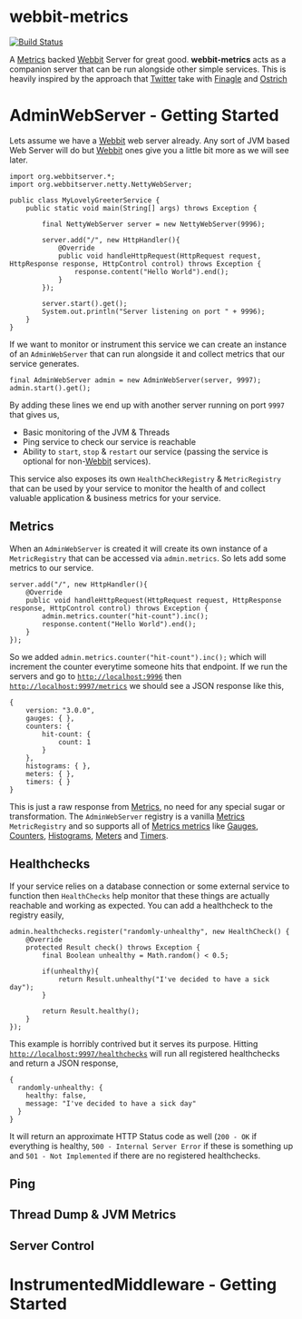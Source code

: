 # webbit-metrics

[![Build Status](https://travis-ci.org/kouphax/webbit-metrics.png?branch=master)](https://travis-ci.org/kouphax/webbit-metrics)

A [Metrics](http://metrics.codahale.com) backed [Webbit](http://webbitserver.org) Server for great good. __webbit-metrics__ acts as a companion server that can be run alongside other simple services.  This is heavily inspired by the approach that [Twitter](http://twitter.com) take with [Finagle](twitter.github.io/finagle/) and [Ostrich](https://github.com/twitter/ostrich)

# AdminWebServer - Getting Started

Lets assume we have a [Webbit](http://webbitserver.org) web server already.  Any sort of JVM based Web Server will do but [Webbit](http://webbitserver.org) ones give you a little bit more as we will see later. 

    import org.webbitserver.*;
    import org.webbitserver.netty.NettyWebServer;
    
    public class MyLovelyGreeterService {
        public static void main(String[] args) throws Exception {
    
            final NettyWebServer server = new NettyWebServer(9996);
    
            server.add("/", new HttpHandler(){
                @Override
                public void handleHttpRequest(HttpRequest request, HttpResponse response, HttpControl control) throws Exception {
                    response.content("Hello World").end();
                }
            });
    
            server.start().get();
            System.out.println("Server listening on port " + 9996);
        }
    }
    
If we want to monitor or instrument this service we can create an instance of an `AdminWebServer` that can run alongside it and collect metrics that our service generates.

	final AdminWebServer admin = new AdminWebServer(server, 9997);
    admin.start().get();
    
By adding these lines we end up with another server running on port `9997` that gives us,

- Basic monitoring of the JVM & Threads
- Ping service to check our service is reachable
- Ability to `start`, `stop` & `restart` our service (passing the service is optional for non-[Webbit](http://webbitserver.org) services).

This service also exposes its own `HealthCheckRegistry` & `MetricRegistry` that can be used by your service to monitor the health of and collect valuable application & business metrics for your service.

## Metrics

When an `AdminWebServer` is created it will create its own instance of a `MetricRegistry` that can be accessed via `admin.metrics`.  So lets add some metrics to our service.

    server.add("/", new HttpHandler(){
        @Override
        public void handleHttpRequest(HttpRequest request, HttpResponse response, HttpControl control) throws Exception {
            admin.metrics.counter("hit-count").inc();
            response.content("Hello World").end();
        }
    });
    
So we added `admin.metrics.counter("hit-count").inc();` which will increment the counter everytime someone hits that endpoint.  If we run the servers and go to [`http://localhost:9996`](http://localhost:9996) then [`http://localhost:9997/metrics`](http://127.0.0.1:9997/metrics) we should see a JSON response like this,

    {
    	version: "3.0.0",
    	gauges: { },
    	counters: {
    		hit-count: {
    			count: 1
    		}
    	},
    	histograms: { },
    	meters: { },
    	timers: { }
    }

This is just a raw response from [Metrics](http://metrics.codahale.com), no need for any special sugar or transformation.  The `AdminWebServer` registry is a vanilla [Metrics](http://metrics.codahale.com) `MetricRegistry` and so supports all of [Metrics metrics](http://metrics.codahale.com/manual/core/) like [Gauges](http://metrics.codahale.com/manual/core/#gauges), [Counters](http://metrics.codahale.com/manual/core/#counters), [Histograms](http://metrics.codahale.com/manual/core/#histograms), [Meters](http://metrics.codahale.com/manual/core/#meters) and [Timers](http://metrics.codahale.com/manual/core/#timers).

## Healthchecks

If your service relies on a database connection or some external service to function then `HealthChecks` help monitor that these things are actually reachable and working as expected.  You can add a healthcheck to the registry easily,

    admin.healthchecks.register("randomly-unhealthy", new HealthCheck() {
        @Override
        protected Result check() throws Exception {
            final Boolean unhealthy = Math.random() < 0.5;
            
            if(unhealthy){
                return Result.unhealthy("I've decided to have a sick day");
            }
            
            return Result.healthy();
        }
    });
    
This example is horribly contrived but it serves its purpose.  Hitting [`http://localhost:9997/healthchecks`](http://127.0.0.1:9997/healthchecks) will run all registered healthchecks and return a JSON response,

    {
      randomly-unhealthy: {
        healthy: false,
        message: "I've decided to have a sick day"
      }
    }
    
It will return an approximate HTTP Status code as well (`200 - OK` if everything is healthy, `500 - Internal Server Error` if these is something up and `501 - Not Implemented` if there are no registered healthchecks.

## Ping


## Thread Dump & JVM Metrics


## Server Control


# InstrumentedMiddleware - Getting Started
